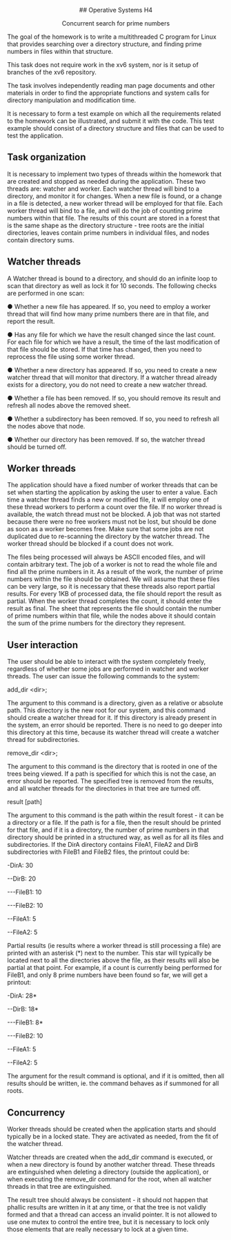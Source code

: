 <p align="center">## Operative Systems H4</p>

<p align="center"> Concurrent search for prime numbers</p>

The goal of the homework is to write a multithreaded C program for Linux that provides searching over a directory structure, and finding prime numbers in files within that structure.

This task does not require work in the xv6 system, nor is it setup of branches of the xv6 repository.

The task involves independently reading man page documents and other materials in order to find the appropriate functions and system calls for directory manipulation and modification time.

It is necessary to form a test example on which all the requirements related to the homework can be illustrated, and submit it with the code. This test example should consist of a directory structure and files that can be used to test the application.

## Task organization

It is necessary to implement two types of threads within the homework that are created and stopped as needed during the application. These two threads are: watcher and worker. Each watcher thread will bind to a directory, and monitor it for changes. When a new file is found, or a change in a file is detected, a new worker thread will be employed for that file. Each worker thread will bind to a file, and will do the job of counting prime numbers within that file. The results of this count are stored in a forest that is the same shape as the directory structure - tree roots are the initial directories, leaves contain prime numbers in individual files, and nodes contain directory sums.

## Watcher threads

A Watcher thread is bound to a directory, and should do an infinite loop to scan that directory as well as lock it for 10 seconds. The following checks are performed in one scan:

● Whether a new file has appeared. If so, you need to employ a worker thread that will find how many prime numbers there are in that file, and report the result.

● Has any file for which we have the result changed since the last count. For each file for which we have a result, the time of the last modification of that file should be   stored. If that time has changed, then you need to reprocess the file using some worker thread.

● Whether a new directory has appeared. If so, you need to create a new watcher thread that will monitor that directory. If a watcher thread already exists for a directory, you do not need to create a new watcher thread.

● Whether a file has been removed. If so, you should remove its result and refresh all nodes above the removed sheet.

● Whether a subdirectory has been removed. If so, you need to refresh all the nodes above that node.

● Whether our directory has been removed. If so, the watcher thread should be turned off.

## Worker threads

The application should have a fixed number of worker threads that can be set when starting the application by asking the user to enter a value. Each time a watcher thread finds a new or modified file, it will employ one of these thread workers to perform a count over the file. If no worker thread is available, the watch thread must not be blocked. A job that was not started because there were no free workers must not be lost, but should be done as soon as a worker becomes free. Make sure that some jobs are not duplicated due to re-scanning the directory by the watcher thread. The worker thread should be blocked if a count does not work.

The files being processed will always be ASCII encoded files, and will contain arbitrary text. The job of a worker is not to read the whole file and find all the prime numbers in it. As a result of the work, the number of prime numbers within the file should be obtained. We will assume that these files can be very large, so it is necessary that these threads also report partial results. For every 1KB of processed data, the file should report the result as partial. When the worker thread completes the count, it should enter the result as final. The sheet that represents the file should contain the number of prime numbers within that file, while the nodes above it should contain the sum of the prime numbers for the directory they represent.

## User interaction

The user should be able to interact with the system completely freely, regardless of whether some jobs are performed in watcher and worker threads. The user can issue the following commands to the system:

add\_dir \<dir\>;

The argument to this command is a directory, given as a relative or absolute path. This directory is the new root for our system, and this command should create a watcher thread for it. If this directory is already present in the system, an error should be reported. There is no need to go deeper into this directory at this time, because its watcher thread will create a watcher thread for subdirectories.

remove\_dir \<dir\>;

The argument to this command is the directory that is rooted in one of the trees being viewed. If a path is specified for which this is not the case, an error should be reported. The specified tree is removed from the results, and all watcher threads for the directories in that tree are turned off.

result [path]

The argument to this command is the path within the result forest - it can be a directory or a file. If the path is for a file, then the result should be printed for that file, and if it is a directory, the number of prime numbers in that directory should be printed in a structured way, as well as for all its files and subdirectories. If the DirA directory contains FileA1, FileA2 and DirB subdirectories with FileB1 and FileB2 files, the printout could be:

-DirA: 30

--DirB: 20

---FileB1: 10

---FileB2: 10

--FileA1: 5

--FileA2: 5

 Partial results (ie results where a worker thread is still processing a file) are printed with an asterisk (\*) next to the number. This star will typically be located next to all the directories above the file, as their results will also be partial at that point. For example, if a count is currently being performed for FileB1, and only 8 prime numbers have been found so far, we will get a printout:

-DirA: 28\*

--DirB: 18\*

---FileB1: 8\*

---FileB2: 10

--FileA1: 5

--FileA2: 5

The argument for the result command is optional, and if it is omitted, then all results should be written, ie. the command behaves as if summoned for all roots.

## Concurrency

Worker threads should be created when the application starts and should typically be in a locked state. They are activated as needed, from the fit of the watcher thread.

Watcher threads are created when the add\_dir command is executed, or when a new directory is found by another watcher thread. These threads are extinguished when deleting a directory (outside the application), or when executing the remove\_dir command for the root, when all watcher threads in that tree are extinguished.

The result tree should always be consistent - it should not happen that phallic results are written in it at any time, or that the tree is not validly formed and that a thread can access an invalid pointer. It is not allowed to use one mutex to control the entire tree, but it is necessary to lock only those elements that are really necessary to lock at a given time.
